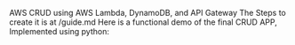 AWS CRUD using AWS Lambda, DynamoDB, and API Gateway
The Steps to create it is at /guide.md
Here is a functional demo of the final CRUD APP, Implemented using python:
